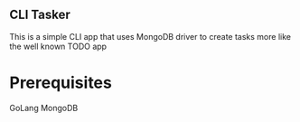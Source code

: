 ## CLI Tasker
This is a simple CLI app that uses MongoDB driver to create tasks more like the well known TODO app

# Prerequisites
GoLang
MongoDB
